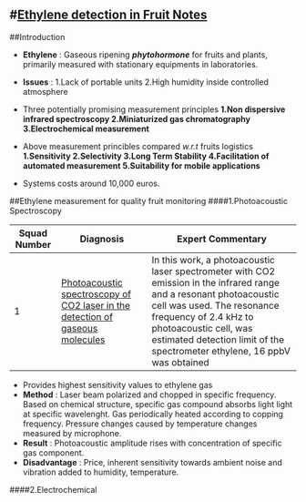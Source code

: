 #[Ethylene detection in Fruit Notes](https://scholar.googleusercontent.com/scholar.bib?q=info:J7J5Hj9YoHoJ:scholar.google.com/&output=citation&scisig=AAGBfm0AAAAAV6y4wMIkvbXmnMIkVEK8FkGCwDGciLjX&scisf=4&ct=citation&cd=-1&hl=en "Citations")
-----------------------------------------------------

##Introduction
- **Ethylene** : Gaseous ripening ***phytohormone*** for fruits and plants, primarily measured with stationary equipments in laboratories.

- **Issues** : 
1.Lack of portable units
2.High humidity inside controlled atmosphere

- Three potentially promising measurement principles
**1.Non dispersive infrared spectroscopy
2.Miniaturized gas chromatography
3.Electrochemical measurement**

- Above measurement princibles compared *w.r.t* fruits logistics
**1.Sensitivity
2.Selectivity
3.Long Term Stability
4.Facilitation of automated measurement
5.Suitability for mobile applications**

- Systems costs around 10,000 euros.

##Ethylene measurement for quality fruit monitoring
####1.Photoacoustic Spectroscopy

| Squad Number | Diagnosis       | Expert Commentary   |
|--------------|---------------|--------------|
| 1            | [Photoacoustic spectroscopy of CO2 laser in the detection of gaseous molecules](http://iopscience.iop.org/article/10.1088/1742-6596/274/1/012086/meta) | In this work, a photoacoustic laser spectrometer with CO2 emission in the infrared range and a resonant photoacoustic cell was used. The resonance frequency of 2.4 kHz to photoacoustic cell, was estimated detection limit of the spectrometer ethylene, 16 ppbV was obtained|



- Provides highest sensitivity values to ethylene gas
- **Method** : Laser beam polarized and chopped in specific frequency. Based on chemical structure, specific gas compound absorbs light light at specific wavelenght. Gas periodically heated according to copping frequency. Pressure changes caused by temperature changes measured by microphone. 
- **Result** : Photoacoustic amplitude rises with concentration of specific gas component. 
- **Disadvantage** : Price, inherent sensitivity towards ambient noise and vibration added to humidity, temperature. 

####2.Electrochemical 
